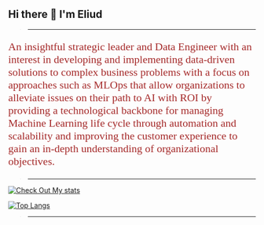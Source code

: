 ## Hi there 👋 I'm Eliud
> ---

<p style="font-family:Ubuntu;font-size: 22px;color:brown">An insightful strategic leader and Data Engineer with an interest in developing and implementing data-driven solutions to
complex business problems with a focus on approaches such as MLOps that allow organizations to alleviate issues on their
path to AI with ROI by providing a technological backbone for managing Machine Learning life cycle through automation
and scalability and improving the customer experience to gain an in-depth understanding of organizational objectives.</p>


> ---

[![Check Out My stats](https://github-readme-stats.vercel.app/api?username=meaLuda&count_private=true&show_icons=true&theme=default&hide_rank=false)](https://github.com/anuraghazra/github-readme-stats)


[![Top Langs](https://github-readme-stats.vercel.app/api/top-langs/?username=meaLuda)](https://github.com/meaLuda/github-readme-stats)

> ---

